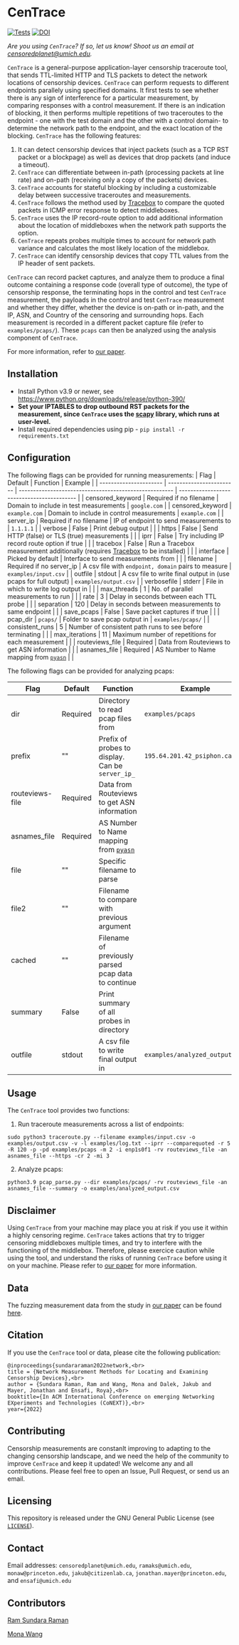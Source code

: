 # CenTrace
[![Tests](https://github.com/censoredplanet/CenTrace/workflows/CenTrace/badge.svg)](https://github.com/censoredplanet/CenTrace/actions)
[![DOI](https://zenodo.org/badge/547522476.svg)](https://zenodo.org/badge/latestdoi/547522476)


*Are you using `CenTrace`? If so, let us know! Shoot us an email at censoredplanet@umich.edu.*

`CenTrace` is a general-purpose application-layer censorship traceroute tool, that sends TTL-limited HTTP and TLS packets to detect the network locations of censorship devices. `CenTrace` can perform requests to different endpoints parallely using specified domains. It first tests to see whether there is any sign of interference for a particular measurement, by comparing responses with a control measurement. If there is an indication of blocking, it then performs multiple repetitions of two traceroutes to the endpoint - one with the test domain and the other with a control domain- to determine the network path to the endpoint, and the exact location of the blocking. `CenTrace` has the following features:
1.  It can detect censorship devices that inject packets (such as a TCP RST packet or a blockpage) as well as devices that drop packets (and induce a timeout).
2.  `CenTrace` can differentiate between in-path (processing packets at line rate) and on-path (receiving only a copy of the packets) devices.  
3.  `CenTrace` accounts for stateful blocking by including a customizable delay between successive traceroutes and measurements. 
4.  `CenTrace` follows the method used by [Tracebox](http://www.tracebox.org/) to compare the quoted packets in ICMP error response to detect middleboxes. 
5.  `CenTrace` uses the IP record-route option to add additional information about the location of middleboxes when the network path supports the option. 
6.  `CenTrace` repeats probes multiple times to account for network path variance and calculates the most likely location of the middlebox. 
7.  `CenTrace` can identify censorship devices that copy TTL values from the IP header of sent packets. 

`CenTrace` can record packet captures, and analyze them to produce a final outcome containing a response code (overall type of outcome), the type of censorship response, the terminating hops in the control and test `CenTrace` measurement, the payloads in the control and test `CenTrace` measurement and whether they differ, whether the device is on-path or in-path, and the IP, ASN, and Country of the censoring and surrounding hops. Each measurement is recorded in a different packet capture file (refer to `examples/pcaps/`). These `pcaps` can then be analyzed using the analysis component of `CenTrace`.

For more information, refer to [our paper](https://ramakrishnansr.org/publications). 

## Installation
- Install Python v3.9 or newer, see <https://www.python.org/downloads/release/python-390/>
- **Set your IPTABLES to drop outbound RST packets for the measurement, since `CenTrace` uses the [scapy](https://scapy.net/) library, which runs at user-level.**
- Install required dependencies using pip - `pip install -r requirements.txt`

## Configuration
The following flags can be provided for running measurements:
|         Flag           |          Default         |                       Function                         |                  Example                   |
| ---------------------- | ------------------------ | ------------------------------------------------------ | ------------------------------------------ |
| censored_keyword       | Required if no filename  | Domain to include in test measurements                 | `google.com`                               |
| censored_keyword       | `example.com`            | Domain to include in control measurements              | `example.com`                              |
| server_ip              | Required if no filename  | IP of endpoint to send measurements to                 | `1.1.1.1`                                  |
| verbose                | False                    | Print debug output                                     |                                            |
| https                  | False                    | Send HTTP (false) or TLS (true) measurements           |                                            |
| iprr                   | False                    | Try including IP record route option if true           |                                            |
| tracebox               | False                    | Run a Tracebox measurement additionally (requires [Tracebox](http://www.tracebox.org/) to be installed) |                                            |
| interface              | Picked by default        | Interface to send measurements from                    |                                            |
| filename               | Required if no server_ip | A csv file with `endpoint, domain` pairs to measure    | `examples/input.csv`                       |
| outfile                | stdout                   | A csv file to write final output in (use pcaps for full output)           | `examples/output.csv`                                           |
| verbosefile            | stderr                   | File in which to write log output in                   |                                            |
| max_threads            | 1                        | No. of parallel measurements to run                    |                                            |
| rate                   | 3                        | Delay in seconds between each TTL probe                |                                            |
| separation             | 120                      | Delay in seconds between measurements to same endpoint |                                            |
| save_pcaps             | False                    | Save packet captures if true                           |                                            |
| pcap_dir               | `pcaps/`                 | Folder to save pcap output in                          | `examples/pcaps/`                          |
| consistent_runs        | 5                        | Number of consistent path runs to see before terminating   |                                            |
| max_iterations         | 11                       | Maximum number of repetitions for each measurement     |                                            |
| routeviews_file        | Required                 | Data from Routeviews to get ASN information            |                                            |
| asnames_file           | Required                 | AS Number to Name mapping from [`pyasn`](https://github.com/hadiasghari/pyasn/blob/master/pyasn-utils/pyasn_util_asnames.py)                 |                                            |

The following flags can be provided for analyzing pcaps:

|         Flag           |          Default         |                       Function                         |           Example             |
| ---------------------- | ------------------------ | ------------------------------------------------------ | ----------------------------- |
| dir                    | Required                 | Directory to read pcap files from                      | `examples/pcaps`              |
| prefix                 | ""                       | Prefix of probes to display. Can be `server_ip_`        | `195.64.201.42_psiphon.ca`   |
| routeviews-file        | Required                 | Data from Routeviews to get ASN information            |                               |
| asnames_file           | Required                 | AS Number to Name mapping from [`pyasn`](https://github.com/hadiasghari/pyasn/blob/master/pyasn-utils/pyasn_util_asnames.py)                 |                                            |
| file                  | ""                       | Specific filename to parse                             |                               |
| file2                 | ""                       | Filename to compare with previous argument             |                               |
| cached                | ""                       | Filename of previously parsed pcap data to continue    |                               |
| summary               | False                    | Print summary of all probes in directory               |                               |
| outfile                | stdout                  | A csv file to write final output in                   | `examples/analyzed_output.csv`|

 
## Usage
The `CenTrace` tool provides two functions:
1. Run traceroute measurements across a list of endpoints: 
```
sudo python3 traceroute.py --filename examples/input.csv -o examples/output.csv -v -l examples/log.txt --iprr --comparequoted -r 5 -R 120 -p -pd examples/pcaps -m 2 -i enp1s0f1 -rv routeviews_file -an asnames_file --https -cr 2 -mi 3
```
2. Analyze pcaps:
 ```
python3.9 pcap_parse.py --dir examples/pcaps/ -rv routeviews_file -an asnames_file --summary -o examples/analyzed_output.csv 
```

## Disclaimer
Using `CenTrace` from your machine may place you at risk if you use it within a highly censoring regime. `CenTrace` takes actions that try to trigger censoring middleboxes multiple times, and try to interfere with the functioning of the middlebox. Therefore, please exercice caution while using the tool, and understand the risks of running `CenTrace` before using it on your machine. Please refer to [our paper](https://ramakrishnansr.org/publications) for more information. 

## Data
The fuzzing measurement data from the study in [our paper](https://ramakrishnansr.org/publications) can be found [here](https://drive.google.com/drive/folders/1pZWOJWDnX_0_BmXrfvC_9WOrurcPZ4lF?usp=sharing). 

## Citation
If you use the `CenTrace` tool or data, please cite the following publication:
```
@inproceedings{sundararaman2022network,<br>
title = {Network Measurement Methods for Locating and Examining Censorship Devices},<br>
author = {Sundara Raman, Ram and Wang, Mona and Dalek, Jakub and Mayer, Jonathan and Ensafi, Roya},<br>
booktitle={In ACM International Conference on emerging Networking EXperiments and Technologies (CoNEXT)},<br>
year={2022}
```

## Contributing
Censorship measurements are constanlt improving to adapting to the changing censorship landscape, and we need the help of the community to improve `CenTrace` and keep it updated! We welcome any and all contributions. Please feel free to open an Issue, Pull Request, or send us an email.

## Licensing
This repository is released under the GNU General Public License (see [`LICENSE`](LICENSE)).

## Contact
Email addresses: `censoredplanet@umich.edu`, `ramaks@umich.edu`, `monaw@princeton.edu`, `jakub@citizenlab.ca`, `jonathan.mayer@princeton.edu`, and `ensafi@umich.edu`

## Contributors

[Ram Sundara Raman](https://github.com/ramakrishnansr)

[Mona Wang](https://github.com/m0namon)



